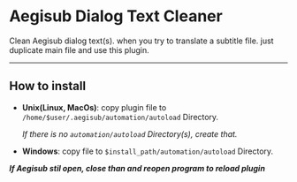 # Aegisub Dialog Text Cleaner

Clean Aegisub dialog text(s). when you try to translate a subtitle file. just duplicate main file and use this plugin.
***

## How to install
+ **Unix(Linux, MacOs)**: copy plugin file to `/home/$user/.aegisub/automation/autoload` Directory.

   _If there is no `automation/autoload` Directory(s), create that._

+ **Windows**: copy file to `$install_path/automation/autoload` Directory. 

**_If Aegisub stil open, close than and reopen program to reload plugin_**
